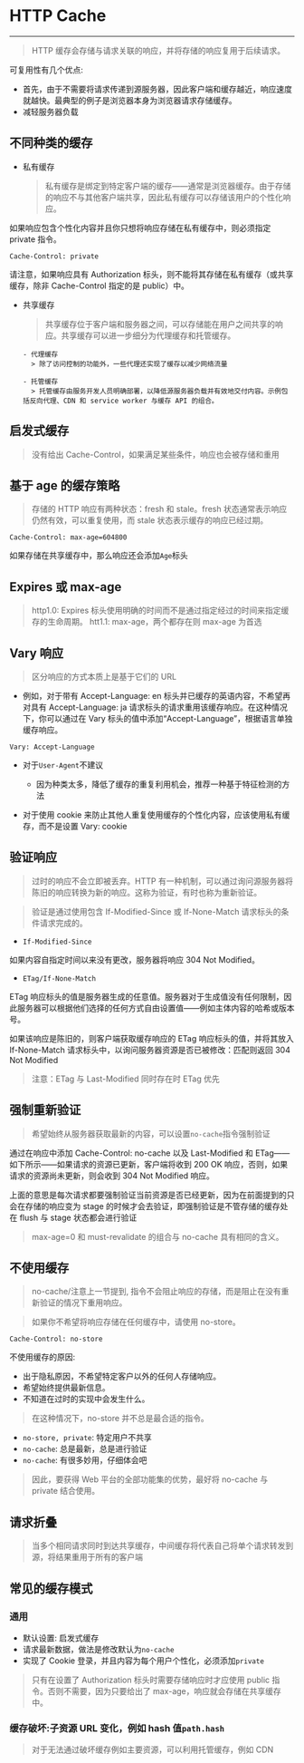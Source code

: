 # HTTP Cache

---

> HTTP 缓存会存储与请求关联的响应，并将存储的响应复用于后续请求。

可复用性有几个优点:

- 首先，由于不需要将请求传递到源服务器，因此客户端和缓存越近，响应速度就越快。最典型的例子是浏览器本身为浏览器请求存储缓存。
- 减轻服务器负载

## 不同种类的缓存

- 私有缓存

  > 私有缓存是绑定到特定客户端的缓存——通常是浏览器缓存。由于存储的响应不与其他客户端共享，因此私有缓存可以存储该用户的个性化响应。

如果响应包含个性化内容并且你只想将响应存储在私有缓存中，则必须指定 private 指令。

```
Cache-Control: private
```

请注意，如果响应具有 Authorization 标头，则不能将其存储在私有缓存（或共享缓存，除非 Cache-Control 指定的是 public）中。

- 共享缓存

  > 共享缓存位于客户端和服务器之间，可以存储能在用户之间共享的响应。共享缓存可以进一步细分为代理缓存和托管缓存。

      - 代理缓存
        > 除了访问控制的功能外，一些代理还实现了缓存以减少网络流量

      - 托管缓存
        > 托管缓存由服务开发人员明确部署，以降低源服务器负载并有效地交付内容。示例包括反向代理、CDN 和 service worker 与缓存 API 的组合。

## 启发式缓存

> 没有给出 Cache-Control，如果满足某些条件，响应也会被存储和重用

## 基于 age 的缓存策略

> 存储的 HTTP 响应有两种状态：fresh 和 stale。fresh 状态通常表示响应仍然有效，可以重复使用，而 stale 状态表示缓存的响应已经过期。

```
Cache-Control: max-age=604800
```

如果存储在共享缓存中，那么响应还会添加`Age`标头

## Expires 或 max-age

> http1.0: Expires 标头使用明确的时间而不是通过指定经过的时间来指定缓存的生命周期。
> htt1.1: max-age，两个都存在则 max-age 为首选

## Vary 响应

> 区分响应的方式本质上是基于它们的 URL

- 例如，对于带有 Accept-Language: en 标头并已缓存的英语内容，不希望再对具有 Accept-Language: ja 请求标头的请求重用该缓存响应。在这种情况下，你可以通过在 Vary 标头的值中添加“Accept-Language”，根据语言单独缓存响应。

```
Vary: Accept-Language
```

- 对于`User-Agent`不建议

  - 因为种类太多，降低了缓存的重复利用机会，推荐一种基于特征检测的方法

- 对于使用 cookie 来防止其他人重复使用缓存的个性化内容，应该使用私有缓存，而不是设置 Vary: cookie

## 验证响应

> 过时的响应不会立即被丢弃。HTTP 有一种机制，可以通过询问源服务器将陈旧的响应转换为新的响应。这称为验证，有时也称为重新验证。

> 验证是通过使用包含 If-Modified-Since 或 If-None-Match 请求标头的条件请求完成的。

- `If-Modified-Since`

如果内容自指定时间以来没有更改，服务器将响应 304 Not Modified。

- `ETag/If-None-Match`

ETag 响应标头的值是服务器生成的任意值。服务器对于生成值没有任何限制，因此服务器可以根据他们选择的任何方式自由设置值——例如主体内容的哈希或版本号。

如果该响应是陈旧的，则客户端获取缓存响应的 ETag 响应标头的值，并将其放入 If-None-Match 请求标头中，以询问服务器资源是否已被修改：匹配则返回 304 Not Modified

> 注意：ETag 与 Last-Modified 同时存在时 ETag 优先

## 强制重新验证

> 希望始终从服务器获取最新的内容，可以设置`no-cache`指令强制验证

通过在响应中添加 Cache-Control: no-cache 以及 Last-Modified 和 ETag——如下所示——如果请求的资源已更新，客户端将收到 200 OK 响应，否则，如果请求的资源尚未更新，则会收到 304 Not Modified 响应。

上面的意思是每次请求都要强制验证当前资源是否已经更新，因为在前面提到的只会在存储的响应变为 stage 的时候才会去验证，即强制验证是不管存储的缓存处在 flush 与 stage 状态都会进行验证

> max-age=0 和 must-revalidate 的组合与 no-cache 具有相同的含义。

## 不使用缓存

> no-cache/注意上一节提到, 指令不会阻止响应的存储，而是阻止在没有重新验证的情况下重用响应。

> 如果你不希望将响应存储在任何缓存中，请使用 no-store。

```
Cache-Control: no-store
```

不使用缓存的原因:

- 出于隐私原因，不希望特定客户以外的任何人存储响应。
- 希望始终提供最新信息。
- 不知道在过时的实现中会发生什么。

> 在这种情况下，no-store 并不总是最合适的指令。

- `no-store, private`: 特定用户不共享
- `no-cache`: 总是最新，总是进行验证
- `no-cache`: 有很多妙用，仔细体会吧

> 因此，要获得 Web 平台的全部功能集的优势，最好将 no-cache 与 private 结合使用。

## 请求折叠

> 当多个相同请求同时到达共享缓存，中间缓存将代表自己将单个请求转发到源，将结果重用于所有的客户端

## 常见的缓存模式

### 通用

- 默认设置: 启发式缓存
- 请求最新数据，做法是修改默认为`no-cache`
- 实现了 Cookie 登录，并且内容为每个用户个性化，必须添加`private`

> 只有在设置了 Authorization 标头时需要存储响应时才应使用 public 指令。否则不需要，因为只要给出了 max-age，响应就会存储在共享缓存中。

### 缓存破坏:子资源 URL 变化，例如 hash 值`path.hash`

> 对于无法通过破坏缓存例如主要资源，可以利用托管缓存，例如 CDN
